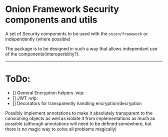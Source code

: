 # Onion Framework Security components and utils

A set of Security components to be used with the `onion/framework` or independently (where possible)

The package is to be designed in such a way that allows independant use of the components(interoperbility?).

----

# ToDo:

 - [] General Encryption helpers :wip:
 - [] JWT :wip:
 - [] Decorators for transparently handling encryption/decryption

Possibly implement annotations to make it absolutely transparent to the consuming objects as well 
as isolate it from implementations as much as possible (although annotations will need to be defined
somewhere, but there is no magic way to solve all problems magically)
